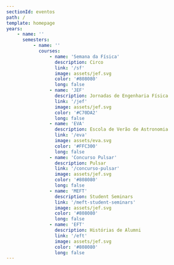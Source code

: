 ```yaml
---
sectionId: eventos
path: /
template: homepage
years:
    - name: ''
      semesters:
          - name: ''
            courses:
                - name: 'Semana da Física'
                  description: Circo
                  link: '/sf'
                  image: assets/jef.svg
                  color: '#808080'
                  long: false
                - name: 'JEF'
                  description: Jornadas de Engenharia Física
                  link: '/jef'
                  image: assets/jef.svg
                  color: '#C70DA2'
                  long: false
                - name: 'EVA'
                  description: Escola de Verão de Astronomia
                  link: '/eva'
                  image: assets/eva.svg
                  color: '#FFC300'
                  long: false
                - name: 'Concurso Pulsar'
                  description: Pulsar
                  link: '/concurso-pulsar'
                  image: assets/jef.svg
                  color: '#808080'
                  long: false
                - name: 'MEFT'
                  description: Student Seminars
                  link: '/meft-student-seminars'
                  image: assets/jef.svg
                  color: '#808080'
                  long: false
                - name: 'EFT'
                  description: Histórias de Alumni
                  link: '/eft'
                  image: assets/jef.svg
                  color: '#808080'
                  long: false
---
```

